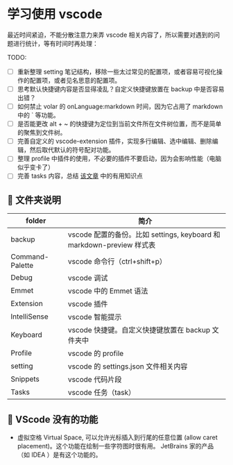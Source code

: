 # 学习使用 vscode

最近时间紧迫，不能分散注意力来弄 vscode 相关内容了，所以需要对遇到的问题进行统计，等有时间时再处理：

TODO:

- [ ] 重新整理 setting 笔记结构，移除一些太过常见的配置项，或者容易可视化操作的配置项，或者见名思意的配置项。
- [ ] 思考默认快捷键内容是否显得凌乱？自定义快捷键放置在 backup 中是否容易出错？
- [ ] 如何禁止 volar 的 onLanguage:markdown 时间，因为它占用了 markdown 中的 ` 等功能。
- [ ] 是否能更改 alt + ~ 的快捷键为定位到当前文件所在文件树位置，而不是简单的聚焦到文件树。
- [ ] 完善自定义的 vscode-extension 插件，实现多行编辑、选中编辑、删除编辑，然后取代默认的符号配对功能。
- [ ] 整理 profile 中插件的使用，不必要的插件不要启动，因为会影响性能（电脑似乎变卡了）
- [ ] 完善 tasks 内容，总结 [该文章](https://juejin.cn/post/7035448197883363359) 中的有用知识点

## 🍕 文件夹说明

folder          | 简介
----------------|---
backup          | vscode 配置的备份。比如 settings, keyboard 和 markdown-preview 样式表
Command-Palette | vscode 命令行（ctrl+shift+p）
Debug           | vscode 调试
Emmet           | vscode 中的 Emmet 语法
Extension       | vscode 插件
IntelliSense    | vscode 智能提示
Keyboard        | vscode 快捷键。自定义快捷键放置在 backup 文件夹中
Profile         | vscode 的 profile
setting         | vscode 的 settings.json 文件相关内容
Snippets        | vscode 代码片段
Tasks           | vscode 任务（task）

## 🍕 VScode 没有的功能

- 虚拟空格 Virtual Space, 可以允许光标插入到行尾的任意位置 (allow caret placement)。这个功能在绘制一些字符图时很有用。 JetBrains 家的产品（如 IDEA ）是有这个功能的。
